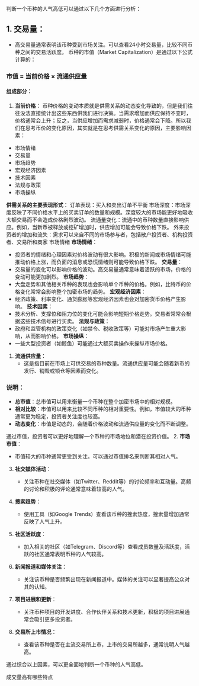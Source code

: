 判断一个币种的人气高低可以通过以下几个方面进行分析：

## 1. **交易量**：
   - 高交易量通常表明该币种受到市场关注。可以查看24小时交易量，比较不同币种之间的交易活跃度。
    币种的市值（Market Capitalization）是通过以下公式计算的：

### 市值 = 当前价格 × 流通供应量

#### 组成部分：

1. **当前价格**：
币种价格的变动本质就是供需关系的动态变化导致的，但是我们往往没法直接统计出这些东西供我们进行决策。当需求增加而供应保持不变时，价格通常会上升；反之，当供应增加而需求减弱时，价格通常会下降。所以我们在思考币价的变化原因，其实就是在思考供需关系变化的原因，主要影响因素：
- 市场情绪
- 交易量
- 市场趋势
- 宏观经济因素
- 技术因素
- 法规与政策
- 市场操纵
  
**供需关系的主要表现形式**：
    订单表现：买入和卖出订单不平衡
    市场深度：市场深度反映了不同价格水平上的买卖订单的数量和规模。深度较大的市场能更好地吸收大额交易而不会造成价格剧烈波动。
    流通量变化：流通中的币种数量直接影响供应。例如，当新币被释放或挖矿增加时，供应增加可能会导致价格下跌。
    外来投资者的增加和流失：需求可以来自不同的市场参与者，包括散户投资者、机构投资者、交易所和商家
    市场情绪
 **市场情绪**：
   - 投资者的情绪和心理因素对价格波动有很大影响。积极的新闻或市场情绪可能推动价格上涨，而负面的消息或恐慌情绪则可能导致价格下跌。
 **交易量**：
   - 交易量的变化可以影响价格的波动。高交易量通常意味着活跃的市场，价格的变动可能更加剧烈。
 **市场趋势**：
   - 大盘走势和其他相关币种的表现也会影响单个币种的价格。例如，比特币的价格变化常常会影响整个加密市场的趋势。
 **宏观经济因素**：
   - 经济政策、利率变化、通货膨胀等宏观经济因素也会对加密货币价格产生影响。
 **技术因素**：
   - 技术分析、支撑位和阻力位的变化可能会影响短期价格走势。交易者常常会根据这些技术信号进行买卖。
 **法规与政策**：
   - 政府和监管机构的政策变化（如禁令、税收政策等）可能对市场产生重大影响，从而影响价格。
 **市场操纵**：
   - 一些大型投资者（如鲸鱼）可能通过大额买卖操作来操纵市场价格。


1. **流通供应量**：
   - 这是指目前在市场上可供交易的币种数量。流通供应量可能会随着新币的发行、销毁或锁仓等因素而变化。

### 说明：

- **总市值**：总市值可以用来衡量一个币种在整个加密市场中的相对规模。
- **相对比较**：市值可以用来比较不同币种的相对重要性。例如，市值较大的币种通常更为稳定，投资者关注度也较高。
- **动态变化**：市值是动态的，会随着价格波动和流通供应量的变化而不断调整。

通过市值，投资者可以更好地理解一个币种的市场地位和潜在投资价值。
2. **市场市值**：
   - 市值较大的币种通常更受到关注。可以通过市值排名来判断其相对人气。

3. **社交媒体活动**：
   - 关注币种在社交媒体（如Twitter、Reddit等）的讨论频率和互动量。高频的讨论和积极的评论通常意味着较高的人气。

4. **搜索趋势**：
   - 使用工具（如Google Trends）查看该币种的搜索热度，搜索量增加通常反映了人气上升。

5. **社区活跃度**：
   - 加入相关的社区（如Telegram、Discord等）查看成员数量及活跃度，活跃的社区通常表明币种的人气较高。

6. **新闻报道和媒体关注**：
   - 关注该币种是否频繁出现在新闻报道中。媒体的关注可以显著提高公众对其的认知。

7. **项目进展和更新**：
   - 关注币种项目的开发进度、合作伙伴关系和技术更新，积极的项目进展通常会吸引更多投资者。

8. **交易所上市情况**：
   - 查看该币种是否在主流交易所上市，上市的交易所越多，通常说明人气越高。

通过综合以上因素，可以更全面地判断一个币种的人气高低。


成交量高有哪些特点